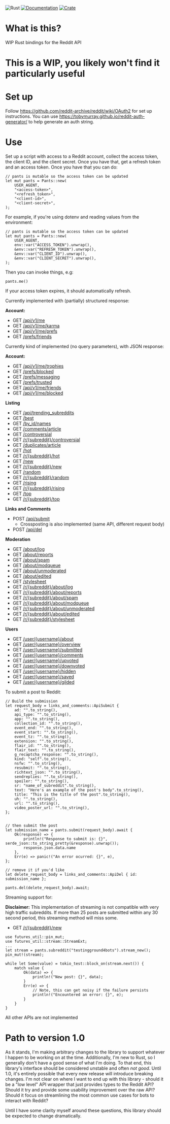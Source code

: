 ![Rust](https://github.com/tobymurray/mr_splashy_pants/workflows/Rust/badge.svg)
[![Documentation](https://img.shields.io/badge/documentation-available-green.svg)](https://docs.rs/crate/mr_splashy_pants/)
[![Crate](https://img.shields.io/crates/v/mr_splashy_pants.svg)](https://crates.io/crates/mr_splashy_pants)

# What is this?
WIP Rust bindings for the Reddit API

# This is a WIP, you likely won't find it particularly useful

# Set up
Follow https://github.com/reddit-archive/reddit/wiki/OAuth2 for set up instructions. You can use https://tobymurray.github.io/reddit-auth-generator/ to help generate an auth string.

# Use
Set up a script with access to a Reddit account, collect the access token, the client ID, and the client secret. Once you have that, get a refresh token and an access token. Once you have that you can do:

```
// pants is mutable so the access token can be updated
let mut pants = Pants::new(
    USER_AGENT,
    "<access-token>",
    "<refresh_token>",
    "<client-id>",
    "<client-secret>",
);
```
For example, if you're using dotenv and reading values from the environment:
```
// pants is mutable so the access token can be updated
let mut pants = Pants::new(
    USER_AGENT,
    env::var("ACCESS_TOKEN").unwrap(),
    &env::var("REFRESH_TOKEN").unwrap(),
    &env::var("CLIENT_ID").unwrap(),
    &env::var("CLIENT_SECRET").unwrap(),
);
```
Then you can invoke things, e.g:

```
pants.me()
```

If your access token expires, it should automatically refresh.

Currently implemented with (partially) structured response:

**Account:**
- GET [/api/v1/me](https://www.reddit.com/dev/api#GET_api_v1_me)
- GET [/api/v1/me/karma](https://www.reddit.com/dev/api#GET_api_v1_me_karma)
- GET [/api/v1/me/prefs](https://www.reddit.com/dev/api#GET_api_v1_me_prefs)
- GET [/prefs/friends](https://www.reddit.com/dev/api#GET_prefs_friends)

Currently kind of implemented (no query parameters), with JSON response:

**Account:**
- GET [/api/v1/me/trophies](https://www.reddit.com/dev/api#GET_api_v1_me_trophies)
- GET [/prefs/blocked](https://www.reddit.com/dev/api#GET_prefs_blocked)
- GET [/prefs/messaging](https://www.reddit.com/dev/api#GET_prefs_messaging)
- GET [/prefs/trusted](https://www.reddit.com/dev/api#GET_prefs_trusted)
- GET [/api/v1/me/friends](https://www.reddit.com/dev/api#GET_api_v1_me_friends)
- GET [/api/v1/me/blocked](https://www.reddit.com/dev/api#GET_api_v1_me_blocked)

**Listing**

- GET [/api/trending_subreddits](https://www.reddit.com/dev/api#GET_api_trending_subreddits)
- GET [/best](https://www.reddit.com/dev/api#GET_best)
- GET [/by_id/names](https://www.reddit.com/dev/api#GET_by_id_{names})
- GET [/comments/article](https://www.reddit.com/dev/api#GET_comments_{article})
- GET [/controversial](https://www.reddit.com/dev/api#GET_controversial)
- GET [/r/{subreddit}/controversial](https://www.reddit.com/dev/api#GET_controversial)
- GET [/duplicates/article](https://www.reddit.com/dev/api#GET_duplicates_{article})
- GET [/hot](https://www.reddit.com/dev/api#GET_hot)
- GET [/r/{subreddit}/hot](https://www.reddit.com/dev/api#GET_hot)
- GET [/new](https://www.reddit.com/dev/api#GET_new)
- GET [/r/{subreddit}/new](https://www.reddit.com/dev/api#GET_new)
- GET [/random](https://www.reddit.com/dev/api#GET_random)
- GET [/r/{subreddit}/random](https://www.reddit.com/dev/api#GET_random)
- GET [/rising](https://www.reddit.com/dev/api#GET_rising)
- GET [/r/{subreddit}/rising](https://www.reddit.com/dev/api#GET_rising)
- GET [/top](https://www.reddit.com/dev/api#GET_top)
- GET [/r/{subreddit}/top](https://www.reddit.com/dev/api#GET_top)

**Links and Comments**
- POST [/api/submit](https://www.reddit.com/dev/api#POST_api_submit)
    - Crossposting is also implemented (same API, different request body)
- POST [/api/del](https://www.reddit.com/dev/api#POST_api_del)

**Moderation**
- GET [/about/log](https://www.reddit.com/dev/api#GET_about_log)
- GET [/about/reports](https://www.reddit.com/dev/api#GET_about_reports)
- GET [/about/spam](https://www.reddit.com/dev/api#GET_about_spam)
- GET [/about/modqueue](https://www.reddit.com/dev/api#GET_about_modqueue)
- GET [/about/unmoderated](https://www.reddit.com/dev/api#GET_about_unmoderated)
- GET [/about/edited](https://www.reddit.com/dev/api#GET_about_edited)
- GET [/stylesheet](https://www.reddit.com/dev/api#GET_stylesheet)
- GET [/r/{subreddit}/about/log](https://www.reddit.com/dev/api#GET_about_log)
- GET [/r/{subreddit}/about/reports](https://www.reddit.com/dev/api#GET_about_reports)
- GET [/r/{subreddit}/about/spam](https://www.reddit.com/dev/api#GET_about_spam)
- GET [/r/{subreddit}/about/modqueue](https://www.reddit.com/dev/api#GET_about_modqueue)
- GET [/r/{subreddit}/about/unmoderated](https://www.reddit.com/dev/api#GET_about_unmoderated)
- GET [/r/{subreddit}/about/edited](https://www.reddit.com/dev/api#GET_about_edited)
- GET [/r/{subreddit}/stylesheet](https://www.reddit.com/dev/api#GET_stylesheet)

**Users**
- GET [/user/{username}/about](https://www.reddit.com/dev/api#GET_user_{username}_about)
- GET [/user/{username}/overview](https://www.reddit.com/dev/api#GET_user_{username}_{where})
- GET [/user/{username}/submitted](https://www.reddit.com/dev/api#GET_user_{username}_{where})
- GET [/user/{username}/comments](https://www.reddit.com/dev/api#GET_user_{username}_{where})
- GET [/user/{username}/upvoted](https://www.reddit.com/dev/api#GET_user_{username}_{where})
- GET [/user/{username}/downvoted](https://www.reddit.com/dev/api#GET_user_{username}_{where})
- GET [/user/{username}/hidden](https://www.reddit.com/dev/api#GET_user_{username}_{where})
- GET [/user/{username}/saved](https://www.reddit.com/dev/api#GET_user_{username}_{where})
- GET [/user/{username}/gilded](https://www.reddit.com/dev/api#GET_user_{username}_{where})

To submit a post to Reddit:

```
// Build the submission 
let request_body = links_and_comments::ApiSubmit {
    ad: "".to_string(),
    api_type: "".to_string(),
    app: "".to_string(),
    collection_id: "".to_string(),
    event_end: "".to_string(),
    event_start: "".to_string(),
    event_tz: "".to_string(),
    extension: "".to_string(),
    flair_id: "".to_string(),
    flair_text: "".to_string(),
    g_recaptcha_response: "".to_string(),
    kind: "self".to_string(),
    nsfw: "".to_string(),
    resubmit: "".to_string(),
    richtext_json: "".to_string(),
    sendreplies: "".to_string(),
    spoiler: "".to_string(),
    sr: "name_of_subreddit".to_string(),
    text: "Here's an example of the post's body".to_string(),
    title: "This is the title of the post".to_string(),
    uh: "".to_string(),
    url: "".to_string(),
    video_poster_url: "".to_string(),
};


// then submit the post
let submission_name = pants.submit(request_body).await {
    Ok(response) => {
        println!("Response to submit is: {}", serde_json::to_string_pretty(&response).unwrap());
        response.json.data.name
    },
    Err(e) => panic!("An error ocurred: {}", e),
};

// remove it if you'd like
let delete_request_body = links_and_comments::ApiDel { id: submission_name };

pants.del(delete_request_body).await;
```

Streaming support for:

**Disclaimer:** This implementation of streaming is not compatible with very high traffic subreddits. If more than 25 posts are submitted within any 30 second period, this streaming method will miss some.

- GET [/r/{subreddit}/new](https://www.reddit.com/dev/api#GET_new)

```
use futures_util::pin_mut;
use futures_util::stream::StreamExt;
...
let stream = pants.subreddit("testingground4bots").stream_new();
pin_mut!(stream);

while let Some(value) = tokio_test::block_on(stream.next()) {
    match value {
        Ok(data) => {
            println!("New post: {}", data);
        }
        Err(e) => {
            // Note, this can get noisy if the failure persists
            println!("Encountered an error: {}", e);
        }
    }
}
```

All other APIs are not implemented

# Path to version 1.0
As it stands, I'm making arbitrary changes to the library to support whatever I happen to be working on at the time. Additionally, I'm new to Rust, so I generally don't have a good sense of what I'm doing. To that end, this library's interface should be considered unstable and often _not good_. Until 1.0, it's entirely possible that every new release will introduce breaking changes. I'm not clear on where I want to end up with this library - should it be a "low level" API wrapper that just provides types to the Reddit API? Should it try and provide some usability improvement over the raw API? Should it focus on streamlining the most common use cases for bots to interact with Reddit?

Until I have some clarity myself around these questions, this library should be expected to change dramatically.
